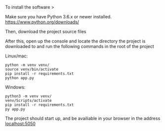 To install the software >

Make sure you have Python 3.6.x or newer installed. 
https://www.python.org/downloads/

Then, download the project source files

After this, open up the console and locate the directory the project is downloaded to
and run the following commands in the root of the project

Linux/mac:

```
python -m venv venv/
source venv/bin/activate
pip install -r requirements.txt
python app.py
```

Windows:

```
python3 -m venv venv/
venv/Scripts/activate
pip install -r requirements.txt
py app.py
```

The project should start up, and be availiable in your browser in the address [localhost:5050](http://localhost:5000)

